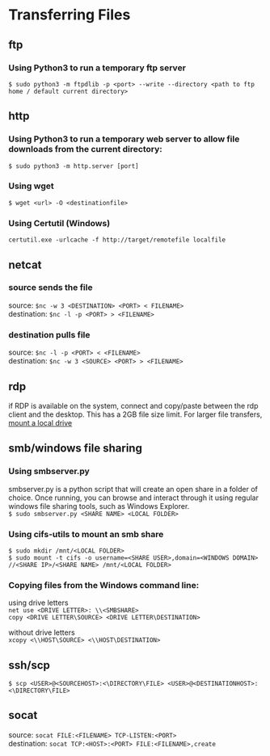 # Transferring Files  

## ftp  
### Using Python3 to run a temporary ftp server
```
$ sudo python3 -m ftpdlib -p <port> --write --directory <path to ftp home / default current directory>  
```
## http  
### Using Python3 to run a temporary web server to allow file downloads from the current directory:  
`$ sudo python3 -m http.server [port]`  

### Using wget 
`$ wget <url> -O <destinationfile>`

### Using Certutil (Windows)  
`certutil.exe -urlcache -f http://target/remotefile localfile`

## netcat
### source sends the file  
source: `$nc -w 3 <DESTINATION> <PORT> < FILENAME>`  
destination: `$nc -l -p <PORT> > <FILENAME>`

### destination pulls file
source: `$nc -l -p <PORT> < <FILENAME>`  
destination: `$nc -w 3 <SOURCE> <PORT> > <FILENAME>`    

## rdp  
if RDP is available on the system, connect and copy/paste between the rdp client and the desktop.  This has a 2GB file size limit.  For larger file transfers, [mount a local drive](https://helpdeskgeek.com/networking/accessing-local-files-and-folders-on-remote-desktop-session/)  

 
## smb/windows file sharing  
### Using smbserver.py  
smbserver.py is a python script that will create an open share in a folder of choice.  Once running, you can browse and interact through it using regular windows file sharing tools, such as Windows Explorer.  
`$ sudo smbserver.py <SHARE NAME> <LOCAL FOLDER>`  

### Using cifs-utils to mount an smb share  
`$ sudo mkdir /mnt/<LOCAL FOLDER>`  
`$ sudo mount -t cifs -o username=<SHARE USER>,domain=<WINDOWS DOMAIN> //<SHARE IP>/<SHARE NAME> /mnt/<LOCAL FOLDER>`  

### Copying files from the Windows command line:  
using drive letters  
`net use <DRIVE LETTER>: \\<SMBSHARE>`  
`copy <DRIVE LETTER\SOURCE> <DRIVE LETTER\DESTINATION>`  
  
without drive letters  
`xcopy <\\HOST\SOURCE> <\\HOST\DESTINATION>`  

## ssh/scp  
`$ scp <USER>@<SOURCEHOST>:<\DIRECTORY\FILE> <USER>@<DESTINATIONHOST>:<\DIRECTORY\FILE>`  

## socat  
source: `socat FILE:<FILENAME> TCP-LISTEN:<PORT>`  
destination:  `socat TCP:<HOST>:<PORT> FILE:<FILENAME>,create`  





